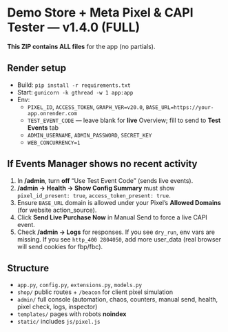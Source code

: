 # Demo Store + Meta Pixel & CAPI Tester — v1.4.0 (FULL)

**This ZIP contains ALL files** for the app (no partials).

## Render setup
- Build: `pip install -r requirements.txt`
- Start: `gunicorn -k gthread -w 1 app:app`
- Env:
  - `PIXEL_ID`, `ACCESS_TOKEN`, `GRAPH_VER=v20.0`, `BASE_URL=https://your-app.onrender.com`
  - `TEST_EVENT_CODE` — leave blank for **live** Overview; fill to send to **Test Events** tab
  - `ADMIN_USERNAME`, `ADMIN_PASSWORD`, `SECRET_KEY`
  - `WEB_CONCURRENCY=1`

## If Events Manager shows no recent activity
1. In **/admin**, turn **off** “Use Test Event Code” (sends live events).
2. **/admin → Health → Show Config Summary** must show `pixel_id_present: true`, `access_token_present: true`.
3. Ensure `BASE_URL` domain is allowed under your Pixel’s **Allowed Domains** (for website action_source).
4. Click **Send Live Purchase Now** in Manual Send to force a live CAPI event.
5. Check **/admin → Logs** for responses. If you see `dry_run`, env vars are missing. If you see `http_400 2804050`, add more user_data (real browser will send cookies for fbp/fbc).

## Structure
- `app.py`, `config.py`, `extensions.py`, `models.py`
- `shop/` public routes + `/beacon` for client pixel simulation
- `admin/` full console (automation, chaos, counters, manual send, health, pixel check, logs, inspector)
- `templates/` pages with robots **noindex**
- `static/` includes `js/pixel.js`

